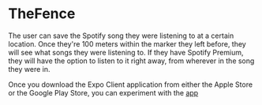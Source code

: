 # TheFence
The user can save the Spotify song they were listening to at a certain location. Once they're 100 meters within the marker they left before, they will see what songs they were listening to. If they have Spotify Premium, they will have the option to listen to it right away, from wherever in the song they were in.

Once you download the Expo Client application from either the Apple Store or the Google Play Store, you can experiment with the [app](Playhttps://expo.io/@kolivakepo/TheFence)
